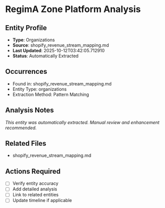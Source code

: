 # RegimA Zone Platform Analysis

## Entity Profile
- **Type**: Organizations
- **Source**: shopify_revenue_stream_mapping.md
- **Last Updated**: 2025-10-12T03:42:05.712910
- **Status**: Automatically Extracted

## Occurrences
- Found in: shopify_revenue_stream_mapping.md
- Entity Type: organizations
- Extraction Method: Pattern Matching

## Analysis Notes
*This entity was automatically extracted. Manual review and enhancement recommended.*

## Related Files
- shopify_revenue_stream_mapping.md

## Actions Required
- [ ] Verify entity accuracy
- [ ] Add detailed analysis
- [ ] Link to related entities
- [ ] Update timeline if applicable
